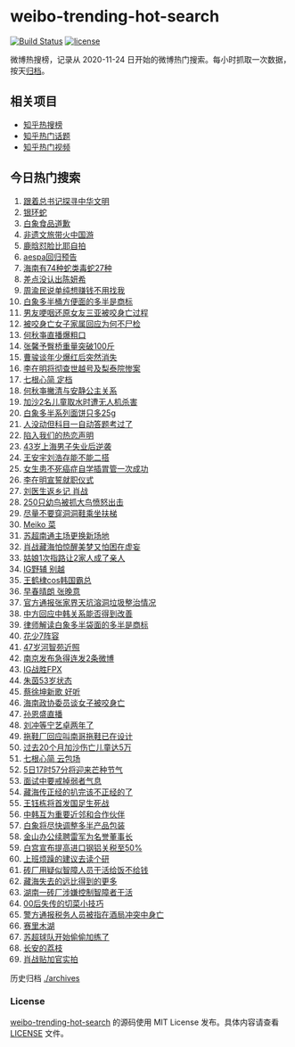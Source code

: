 # weibo-trending-hot-search

[![Build Status](https://github.com/justjavac/weibo-trending-hot-search/workflows/ci/badge.svg?branch=master)](https://github.com/justjavac/weibo-trending-hot-search/actions)
[![license](https://img.shields.io/github/license/justjavac/weibo-trending-hot-search)](https://github.com/justjavac/weibo-trending-hot-search/blob/master/LICENSE)

微博热搜榜，记录从 2020-11-24 日开始的微博热门搜索。每小时抓取一次数据，按天[归档](./archives)。

## 相关项目

- [知乎热搜榜](https://github.com/justjavac/zhihu-trending-top-search)
- [知乎热门话题](https://github.com/justjavac/zhihu-trending-hot-questions)
- [知乎热门视频](https://github.com/justjavac/zhihu-trending-hot-video)

## 今日热门搜索

<!-- BEGIN -->
<!-- 最后更新时间 Thu Jun 05 2025 03:08:39 GMT+0800 (China Standard Time) -->

1. [跟着总书记探寻中华文明](https://s.weibo.com//weibo?q=%23%E8%B7%9F%E7%9D%80%E6%80%BB%E4%B9%A6%E8%AE%B0%E6%8E%A2%E5%AF%BB%E4%B8%AD%E5%8D%8E%E6%96%87%E6%98%8E%23&Refer=new_time)
1. [银环蛇](https://s.weibo.com//weibo?q=%E9%93%B6%E7%8E%AF%E8%9B%87&t=31&band_rank=8&Refer=top)
1. [白象食品道歉](https://s.weibo.com//weibo?q=%23%E7%99%BD%E8%B1%A1%E9%A3%9F%E5%93%81%E9%81%93%E6%AD%89%23&t=31&band_rank=1&Refer=top)
1. [非遗文旅带火中国游](https://s.weibo.com//weibo?q=%23%E9%9D%9E%E9%81%97%E6%96%87%E6%97%85%E5%B8%A6%E7%81%AB%E4%B8%AD%E5%9B%BD%E6%B8%B8%23&t=31&band_rank=3&Refer=top)
1. [鹿晗怼脸比耶自拍](https://s.weibo.com//weibo?q=%23%E9%B9%BF%E6%99%97%E6%80%BC%E8%84%B8%E6%AF%94%E8%80%B6%E8%87%AA%E6%8B%8D%23&t=31&band_rank=4&Refer=top)
1. [aespa回归预告](https://s.weibo.com//weibo?q=aespa%E5%9B%9E%E5%BD%92%E9%A2%84%E5%91%8A&t=31&band_rank=5&Refer=top)
1. [海南有74种蛇类毒蛇27种](https://s.weibo.com//weibo?q=%23%E6%B5%B7%E5%8D%97%E6%9C%8974%E7%A7%8D%E8%9B%87%E7%B1%BB%E6%AF%92%E8%9B%8727%E7%A7%8D%23&t=31&band_rank=10&Refer=top)
1. [差点没认出陈妍希](https://s.weibo.com//weibo?q=%E5%B7%AE%E7%82%B9%E6%B2%A1%E8%AE%A4%E5%87%BA%E9%99%88%E5%A6%8D%E5%B8%8C&t=31&band_rank=21&Refer=top)
1. [周渝民说单纯想赚钱不用找我](https://s.weibo.com//weibo?q=%23%E5%91%A8%E6%B8%9D%E6%B0%91%E8%AF%B4%E5%8D%95%E7%BA%AF%E6%83%B3%E8%B5%9A%E9%92%B1%E4%B8%8D%E7%94%A8%E6%89%BE%E6%88%91%23&t=31&band_rank=12&Refer=top)
1. [白象多半桶方便面的多半是商标](https://s.weibo.com//weibo?q=%23%E7%99%BD%E8%B1%A1%E5%A4%9A%E5%8D%8A%E6%A1%B6%E6%96%B9%E4%BE%BF%E9%9D%A2%E7%9A%84%E5%A4%9A%E5%8D%8A%E6%98%AF%E5%95%86%E6%A0%87%23&t=31&band_rank=9&Refer=top)
1. [男友哽咽还原女友三亚被咬身亡过程](https://s.weibo.com//weibo?q=%23%E7%94%B7%E5%8F%8B%E5%93%BD%E5%92%BD%E8%BF%98%E5%8E%9F%E5%A5%B3%E5%8F%8B%E4%B8%89%E4%BA%9A%E8%A2%AB%E5%92%AC%E8%BA%AB%E4%BA%A1%E8%BF%87%E7%A8%8B%23&t=31&band_rank=17&Refer=top)
1. [被咬身亡女子家属回应为何不尸检](https://s.weibo.com//weibo?q=%23%E8%A2%AB%E5%92%AC%E8%BA%AB%E4%BA%A1%E5%A5%B3%E5%AD%90%E5%AE%B6%E5%B1%9E%E5%9B%9E%E5%BA%94%E4%B8%BA%E4%BD%95%E4%B8%8D%E5%B0%B8%E6%A3%80%23&t=31&band_rank=2&Refer=top)
1. [何秋亊直播爆粗口](https://s.weibo.com//weibo?q=%23%E4%BD%95%E7%A7%8B%E4%BA%8A%E7%9B%B4%E6%92%AD%E7%88%86%E7%B2%97%E5%8F%A3%23&t=31&band_rank=11&Refer=top)
1. [张馨予臀桥重量突破100斤](https://s.weibo.com//weibo?q=%23%E5%BC%A0%E9%A6%A8%E4%BA%88%E8%87%80%E6%A1%A5%E9%87%8D%E9%87%8F%E7%AA%81%E7%A0%B4100%E6%96%A4%23&t=31&band_rank=13&Refer=top)
1. [曹骏谈年少爆红后突然消失](https://s.weibo.com//weibo?q=%23%E6%9B%B9%E9%AA%8F%E8%B0%88%E5%B9%B4%E5%B0%91%E7%88%86%E7%BA%A2%E5%90%8E%E7%AA%81%E7%84%B6%E6%B6%88%E5%A4%B1%23&t=31&band_rank=29&Refer=top)
1. [李在明将彻查世越号及梨泰院惨案](https://s.weibo.com//weibo?q=%23%E6%9D%8E%E5%9C%A8%E6%98%8E%E5%B0%86%E5%BD%BB%E6%9F%A5%E4%B8%96%E8%B6%8A%E5%8F%B7%E5%8F%8A%E6%A2%A8%E6%B3%B0%E9%99%A2%E6%83%A8%E6%A1%88%23&t=31&band_rank=38&Refer=top)
1. [七根心简 定档](https://s.weibo.com//weibo?q=%E4%B8%83%E6%A0%B9%E5%BF%83%E7%AE%80%20%E5%AE%9A%E6%A1%A3&t=31&band_rank=14&Refer=top)
1. [何秋亊撇清与安静公主关系](https://s.weibo.com//weibo?q=%23%E4%BD%95%E7%A7%8B%E4%BA%8A%E6%92%87%E6%B8%85%E4%B8%8E%E5%AE%89%E9%9D%99%E5%85%AC%E4%B8%BB%E5%85%B3%E7%B3%BB%23&t=31&band_rank=16&Refer=top)
1. [加沙2名儿童取水时遭无人机杀害](https://s.weibo.com//weibo?q=%23%E5%8A%A0%E6%B2%992%E5%90%8D%E5%84%BF%E7%AB%A5%E5%8F%96%E6%B0%B4%E6%97%B6%E9%81%AD%E6%97%A0%E4%BA%BA%E6%9C%BA%E6%9D%80%E5%AE%B3%23&t=31&band_rank=19&Refer=top)
1. [白象多半系列面饼只多25g](https://s.weibo.com//weibo?q=%23%E7%99%BD%E8%B1%A1%E5%A4%9A%E5%8D%8A%E7%B3%BB%E5%88%97%E9%9D%A2%E9%A5%BC%E5%8F%AA%E5%A4%9A25g%23&t=31&band_rank=18&Refer=top)
1. [人没动但科目一自动答题考过了](https://s.weibo.com//weibo?q=%23%E4%BA%BA%E6%B2%A1%E5%8A%A8%E4%BD%86%E7%A7%91%E7%9B%AE%E4%B8%80%E8%87%AA%E5%8A%A8%E7%AD%94%E9%A2%98%E8%80%83%E8%BF%87%E4%BA%86%23&t=31&band_rank=31&Refer=top)
1. [陷入我们的热恋声明](https://s.weibo.com//weibo?q=%E9%99%B7%E5%85%A5%E6%88%91%E4%BB%AC%E7%9A%84%E7%83%AD%E6%81%8B%E5%A3%B0%E6%98%8E&t=31&band_rank=23&Refer=top)
1. [43岁上海男子失业后逆袭](https://s.weibo.com//weibo?q=%2343%E5%B2%81%E4%B8%8A%E6%B5%B7%E7%94%B7%E5%AD%90%E5%A4%B1%E4%B8%9A%E5%90%8E%E9%80%86%E8%A2%AD%23&t=31&band_rank=27&Refer=top)
1. [王安宇刘浩存能不能二搭](https://s.weibo.com//weibo?q=%E7%8E%8B%E5%AE%89%E5%AE%87%E5%88%98%E6%B5%A9%E5%AD%98%E8%83%BD%E4%B8%8D%E8%83%BD%E4%BA%8C%E6%90%AD&t=31&band_rank=37&Refer=top)
1. [女生患不死癌症自学插胃管一次成功](https://s.weibo.com//weibo?q=%23%E5%A5%B3%E7%94%9F%E6%82%A3%E4%B8%8D%E6%AD%BB%E7%99%8C%E7%97%87%E8%87%AA%E5%AD%A6%E6%8F%92%E8%83%83%E7%AE%A1%E4%B8%80%E6%AC%A1%E6%88%90%E5%8A%9F%23&t=31&band_rank=24&Refer=top)
1. [李在明宣誓就职仪式](https://s.weibo.com//weibo?q=%23%E6%9D%8E%E5%9C%A8%E6%98%8E%E5%AE%A3%E8%AA%93%E5%B0%B1%E8%81%8C%E4%BB%AA%E5%BC%8F%23&t=31&band_rank=47&Refer=top)
1. [刘医生返乡记 肖战](https://s.weibo.com//weibo?q=%E5%88%98%E5%8C%BB%E7%94%9F%E8%BF%94%E4%B9%A1%E8%AE%B0%20%E8%82%96%E6%88%98&t=31&band_rank=22&Refer=top)
1. [250只幼鸟被抓大鸟愤怒出击](https://s.weibo.com//weibo?q=%23250%E5%8F%AA%E5%B9%BC%E9%B8%9F%E8%A2%AB%E6%8A%93%E5%A4%A7%E9%B8%9F%E6%84%A4%E6%80%92%E5%87%BA%E5%87%BB%23&t=31&band_rank=32&Refer=top)
1. [尽量不要穿洞洞鞋乘坐扶梯](https://s.weibo.com//weibo?q=%E5%B0%BD%E9%87%8F%E4%B8%8D%E8%A6%81%E7%A9%BF%E6%B4%9E%E6%B4%9E%E9%9E%8B%E4%B9%98%E5%9D%90%E6%89%B6%E6%A2%AF&t=31&band_rank=6&Refer=top)
1. [Meiko 菜](https://s.weibo.com//weibo?q=Meiko%20%E8%8F%9C&t=31&band_rank=49&Refer=top)
1. [苏超南通主场更换新场地](https://s.weibo.com//weibo?q=%23%E8%8B%8F%E8%B6%85%E5%8D%97%E9%80%9A%E4%B8%BB%E5%9C%BA%E6%9B%B4%E6%8D%A2%E6%96%B0%E5%9C%BA%E5%9C%B0%23&t=31&band_rank=28&Refer=top)
1. [肖战藏海怕惊醒美梦又怕困在虚妄](https://s.weibo.com//weibo?q=%23%E8%82%96%E6%88%98%E8%97%8F%E6%B5%B7%E6%80%95%E6%83%8A%E9%86%92%E7%BE%8E%E6%A2%A6%E5%8F%88%E6%80%95%E5%9B%B0%E5%9C%A8%E8%99%9A%E5%A6%84%23&t=31&band_rank=27&Refer=top)
1. [姑娘1次指路让2家人成了亲人](https://s.weibo.com//weibo?q=%23%E5%A7%91%E5%A8%981%E6%AC%A1%E6%8C%87%E8%B7%AF%E8%AE%A92%E5%AE%B6%E4%BA%BA%E6%88%90%E4%BA%86%E4%BA%B2%E4%BA%BA%23&t=31&band_rank=38&Refer=top)
1. [IG野辅 别越](https://s.weibo.com//weibo?q=IG%E9%87%8E%E8%BE%85%20%E5%88%AB%E8%B6%8A&t=31&band_rank=26&Refer=top)
1. [王鹤棣cos韩国霸总](https://s.weibo.com//weibo?q=%E7%8E%8B%E9%B9%A4%E6%A3%A3cos%E9%9F%A9%E5%9B%BD%E9%9C%B8%E6%80%BB&t=31&band_rank=40&Refer=top)
1. [早春晴朗 张晚意](https://s.weibo.com//weibo?q=%E6%97%A9%E6%98%A5%E6%99%B4%E6%9C%97%20%E5%BC%A0%E6%99%9A%E6%84%8F&t=31&band_rank=30&Refer=top)
1. [官方通报张家界天坑溶洞垃圾整治情况](https://s.weibo.com//weibo?q=%23%E5%AE%98%E6%96%B9%E9%80%9A%E6%8A%A5%E5%BC%A0%E5%AE%B6%E7%95%8C%E5%A4%A9%E5%9D%91%E6%BA%B6%E6%B4%9E%E5%9E%83%E5%9C%BE%E6%95%B4%E6%B2%BB%E6%83%85%E5%86%B5%23&t=31&band_rank=42&Refer=top)
1. [中方回应中韩关系能否得到改善](https://s.weibo.com//weibo?q=%23%E4%B8%AD%E6%96%B9%E5%9B%9E%E5%BA%94%E4%B8%AD%E9%9F%A9%E5%85%B3%E7%B3%BB%E8%83%BD%E5%90%A6%E5%BE%97%E5%88%B0%E6%94%B9%E5%96%84%23&t=31&band_rank=49&Refer=top)
1. [律师解读白象多半袋面的多半是商标](https://s.weibo.com//weibo?q=%23%E5%BE%8B%E5%B8%88%E8%A7%A3%E8%AF%BB%E7%99%BD%E8%B1%A1%E5%A4%9A%E5%8D%8A%E8%A2%8B%E9%9D%A2%E7%9A%84%E5%A4%9A%E5%8D%8A%E6%98%AF%E5%95%86%E6%A0%87%23&t=31&band_rank=10&Refer=top)
1. [花少7阵容](https://s.weibo.com//weibo?q=%E8%8A%B1%E5%B0%917%E9%98%B5%E5%AE%B9&t=31&band_rank=15&Refer=top)
1. [47岁河智苑近照](https://s.weibo.com//weibo?q=%2347%E5%B2%81%E6%B2%B3%E6%99%BA%E8%8B%91%E8%BF%91%E7%85%A7%23&t=31&band_rank=41&Refer=top)
1. [南京发布急得连发2条微博](https://s.weibo.com//weibo?q=%23%E5%8D%97%E4%BA%AC%E5%8F%91%E5%B8%83%E6%80%A5%E5%BE%97%E8%BF%9E%E5%8F%912%E6%9D%A1%E5%BE%AE%E5%8D%9A%23&t=31&band_rank=45&Refer=top)
1. [IG战胜FPX](https://s.weibo.com//weibo?q=IG%E6%88%98%E8%83%9CFPX&t=31&band_rank=49&Refer=top)
1. [朱茵53岁状态](https://s.weibo.com//weibo?q=%23%E6%9C%B1%E8%8C%B553%E5%B2%81%E7%8A%B6%E6%80%81%23&t=31&band_rank=20&Refer=top)
1. [蔡徐坤新歌 好听](https://s.weibo.com//weibo?q=%E8%94%A1%E5%BE%90%E5%9D%A4%E6%96%B0%E6%AD%8C%20%E5%A5%BD%E5%90%AC&t=31&band_rank=34&Refer=top)
1. [海南政协委员谈女子被咬身亡](https://s.weibo.com//weibo?q=%23%E6%B5%B7%E5%8D%97%E6%94%BF%E5%8D%8F%E5%A7%94%E5%91%98%E8%B0%88%E5%A5%B3%E5%AD%90%E8%A2%AB%E5%92%AC%E8%BA%AB%E4%BA%A1%23&t=31&band_rank=45&Refer=top)
1. [孙恩盛直播](https://s.weibo.com//weibo?q=%23%E5%AD%99%E6%81%A9%E7%9B%9B%E7%9B%B4%E6%92%AD%23&t=31&band_rank=35&Refer=top)
1. [刘冲等宁艺卓两年了](https://s.weibo.com//weibo?q=%23%E5%88%98%E5%86%B2%E7%AD%89%E5%AE%81%E8%89%BA%E5%8D%93%E4%B8%A4%E5%B9%B4%E4%BA%86%23&t=31&band_rank=39&Refer=top)
1. [拖鞋厂回应叫南哥拖鞋已在设计](https://s.weibo.com//weibo?q=%23%E6%8B%96%E9%9E%8B%E5%8E%82%E5%9B%9E%E5%BA%94%E5%8F%AB%E5%8D%97%E5%93%A5%E6%8B%96%E9%9E%8B%E5%B7%B2%E5%9C%A8%E8%AE%BE%E8%AE%A1%23&t=31&band_rank=44&Refer=top)
1. [过去20个月加沙伤亡儿童达5万](https://s.weibo.com//weibo?q=%23%E8%BF%87%E5%8E%BB20%E4%B8%AA%E6%9C%88%E5%8A%A0%E6%B2%99%E4%BC%A4%E4%BA%A1%E5%84%BF%E7%AB%A5%E8%BE%BE5%E4%B8%87%23&t=31&band_rank=50&Refer=top)
1. [七根心简 云包场](https://s.weibo.com//weibo?q=%E4%B8%83%E6%A0%B9%E5%BF%83%E7%AE%80%20%E4%BA%91%E5%8C%85%E5%9C%BA&t=31&band_rank=25&Refer=top)
1. [5日17时57分将迎来芒种节气](https://s.weibo.com//weibo?q=%235%E6%97%A517%E6%97%B657%E5%88%86%E5%B0%86%E8%BF%8E%E6%9D%A5%E8%8A%92%E7%A7%8D%E8%8A%82%E6%B0%94%23&t=31&band_rank=26&Refer=top)
1. [面试中要戒掉弱者气息](https://s.weibo.com//weibo?q=%E9%9D%A2%E8%AF%95%E4%B8%AD%E8%A6%81%E6%88%92%E6%8E%89%E5%BC%B1%E8%80%85%E6%B0%94%E6%81%AF&t=31&band_rank=46&Refer=top)
1. [藏海传正经的扒完该不正经的了](https://s.weibo.com//weibo?q=%23%E8%97%8F%E6%B5%B7%E4%BC%A0%E6%AD%A3%E7%BB%8F%E7%9A%84%E6%89%92%E5%AE%8C%E8%AF%A5%E4%B8%8D%E6%AD%A3%E7%BB%8F%E7%9A%84%E4%BA%86%23&t=31&band_rank=33&Refer=top)
1. [王钰栋将首发国足生死战](https://s.weibo.com//weibo?q=%23%E7%8E%8B%E9%92%B0%E6%A0%8B%E5%B0%86%E9%A6%96%E5%8F%91%E5%9B%BD%E8%B6%B3%E7%94%9F%E6%AD%BB%E6%88%98%23&t=31&band_rank=50&Refer=top)
1. [中韩互为重要近邻和合作伙伴](https://s.weibo.com//weibo?q=%23%E4%B8%AD%E9%9F%A9%E4%BA%92%E4%B8%BA%E9%87%8D%E8%A6%81%E8%BF%91%E9%82%BB%E5%92%8C%E5%90%88%E4%BD%9C%E4%BC%99%E4%BC%B4%23&Refer=new_time)
1. [白象将尽快调整多半产品包装](https://s.weibo.com//weibo?q=%23%E7%99%BD%E8%B1%A1%E5%B0%86%E5%B0%BD%E5%BF%AB%E8%B0%83%E6%95%B4%E5%A4%9A%E5%8D%8A%E4%BA%A7%E5%93%81%E5%8C%85%E8%A3%85%23&t=31&band_rank=50&Refer=top)
1. [金山办公续聘雷军为名誉董事长](https://s.weibo.com//weibo?q=%23%E9%87%91%E5%B1%B1%E5%8A%9E%E5%85%AC%E7%BB%AD%E8%81%98%E9%9B%B7%E5%86%9B%E4%B8%BA%E5%90%8D%E8%AA%89%E8%91%A3%E4%BA%8B%E9%95%BF%23&t=31&band_rank=49&Refer=top)
1. [白宫宣布提高进口钢铝关税至50%](https://s.weibo.com//weibo?q=%23%E7%99%BD%E5%AE%AB%E5%AE%A3%E5%B8%83%E6%8F%90%E9%AB%98%E8%BF%9B%E5%8F%A3%E9%92%A2%E9%93%9D%E5%85%B3%E7%A8%8E%E8%87%B350%25%23&t=31&band_rank=38&Refer=top)
1. [上班烦躁的建议去读个研](https://s.weibo.com//weibo?q=%E4%B8%8A%E7%8F%AD%E7%83%A6%E8%BA%81%E7%9A%84%E5%BB%BA%E8%AE%AE%E5%8E%BB%E8%AF%BB%E4%B8%AA%E7%A0%94&t=31&band_rank=49&Refer=top)
1. [砖厂用疑似智障人员干活给饭不给钱](https://s.weibo.com//weibo?q=%23%E7%A0%96%E5%8E%82%E7%94%A8%E7%96%91%E4%BC%BC%E6%99%BA%E9%9A%9C%E4%BA%BA%E5%91%98%E5%B9%B2%E6%B4%BB%E7%BB%99%E9%A5%AD%E4%B8%8D%E7%BB%99%E9%92%B1%23&t=31&band_rank=36&Refer=top)
1. [藏海失去的远比得到的更多](https://s.weibo.com//weibo?q=%23%E8%97%8F%E6%B5%B7%E5%A4%B1%E5%8E%BB%E7%9A%84%E8%BF%9C%E6%AF%94%E5%BE%97%E5%88%B0%E7%9A%84%E6%9B%B4%E5%A4%9A%23&t=31&band_rank=48&Refer=top)
1. [湖南一砖厂涉嫌控制智障者干活](https://s.weibo.com//weibo?q=%23%E6%B9%96%E5%8D%97%E4%B8%80%E7%A0%96%E5%8E%82%E6%B6%89%E5%AB%8C%E6%8E%A7%E5%88%B6%E6%99%BA%E9%9A%9C%E8%80%85%E5%B9%B2%E6%B4%BB%23&t=31&band_rank=46&Refer=top)
1. [00后失传的切菜小技巧](https://s.weibo.com//weibo?q=00%E5%90%8E%E5%A4%B1%E4%BC%A0%E7%9A%84%E5%88%87%E8%8F%9C%E5%B0%8F%E6%8A%80%E5%B7%A7&t=31&band_rank=45&Refer=top)
1. [警方通报税务人员被指在酒局冲突中身亡](https://s.weibo.com//weibo?q=%23%E8%AD%A6%E6%96%B9%E9%80%9A%E6%8A%A5%E7%A8%8E%E5%8A%A1%E4%BA%BA%E5%91%98%E8%A2%AB%E6%8C%87%E5%9C%A8%E9%85%92%E5%B1%80%E5%86%B2%E7%AA%81%E4%B8%AD%E8%BA%AB%E4%BA%A1%23&t=31&band_rank=7&Refer=top)
1. [赛里木湖](https://s.weibo.com//weibo?q=%E8%B5%9B%E9%87%8C%E6%9C%A8%E6%B9%96&t=31&band_rank=28&Refer=top)
1. [苏超球队开始偷偷加练了](https://s.weibo.com//weibo?q=%23%E8%8B%8F%E8%B6%85%E7%90%83%E9%98%9F%E5%BC%80%E5%A7%8B%E5%81%B7%E5%81%B7%E5%8A%A0%E7%BB%83%E4%BA%86%23&t=31&band_rank=44&Refer=top)
1. [长安的荔枝](https://s.weibo.com//weibo?q=%E9%95%BF%E5%AE%89%E7%9A%84%E8%8D%94%E6%9E%9D&t=31&band_rank=43&Refer=top)
1. [肖战贴加官实拍](https://s.weibo.com//weibo?q=%23%E8%82%96%E6%88%98%E8%B4%B4%E5%8A%A0%E5%AE%98%E5%AE%9E%E6%8B%8D%23&t=31&band_rank=48&Refer=top)

<!-- END -->

历史归档 [./archives](./archives)

### License

[weibo-trending-hot-search](https://github.com/justjavac/weibo-trending-hot-search) 的源码使用 MIT License
发布。具体内容请查看 [LICENSE](./LICENSE) 文件。
